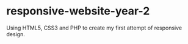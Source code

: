 # responsive-website-year-2

Using HTML5, CSS3 and PHP to create my first attempt of responsive design.
